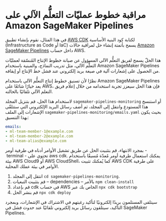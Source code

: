 # مراقبة خطوط عمليّات التعلُّم الآلي على  Amazon SageMaker Pipelines

في هذا المثال، نقوم بإنشاء تطبيق [AWS CDK](https://docs.aws.amazon.com/cdk/v2/guide/home.html) لكتابة كود البنية الأساسية (Infrastructure as Code أو IaC) يسمح بأتمتة إنشاء حل لمراقبة حالات [Amazon SageMaker Pipelines](https://docs.aws.amazon.com/sagemaker/latest/dg/pipelines-sdk.html) داخل حساب AWS.

هذا الحلّ يسمح لفريق التعلُّم الآلي المسؤول عن صيانة خطوط الإنتاج المُنسّقة لعمليّات التعلُّم الآلي، مثل تدريب النماذج، والمبنية باستخدام  Amazon SageMaker Pipelines  من الحصول على إشعارات آلية في صيغة بريد إلكتروني عند فشل خط الإنتاج أو إيقافه.

نظرًا لأن تسنيق خطوط إنتاج التعلُّم الآلي باستخدام  Amazon SageMaker Pipelines يعد خيارًا شائعًا على AWS، فإن هذا الحل سيعزز تجربة استخدامه من خلال إعلام فريق التعلم الآلي تلقائيًا بالحالته. 
 

  لاستخدام هذا الحل، قم بتنزيل المجلد `sagemaker-pipelines-monitoring` أو استنسخ هذا المستودع وانتقل إلى المجلد، ثم أضف رسائل البريد الإلكتروني التي ستتلقّى الإشعارات إلى الملف `sagemaker-pipelines-monitoring/emails.yaml` بحيث يكون بهذا التنسيق:

```yaml
emails:
- ml-team-member-1@example.com
- ml-team-member-2@example.com
- ml-team-alias@example.com
```

بمجرد الانتهاء، قم بتثبيت الحل عن طريق تشغيل الأوامر أدناه في طرفية أومر - terminal - تحتوي على aws cdk. يمكنك استعمال طرفية أومر مُعدّة مُسبقًا باستخدام بيئة AWS Cloud9 أو AWS CloudShell،  كما يُمكنك تثبيت AWS CDK على طرفية الأوامر في بيئة عملك المحلية.

1. انتقل إلى المجلد `cd sagemaker-pipelines-monitoring`.
2. قم بتثبيت التبعيات – dependencies – بالأمر `npm clean-install`
3. قم بإعداد cdk في حساب AWS الخاص بك عبر `npx cdk bootstrap`
5. قم بنشر الحل `npx cdk deploy`

سيتلقى المستلمون بريدًا إلكترونيًا لتأكيد رغبتهم في الاشتراك في الإشعارات، وبمجرد التأكيد، سيتلقون رسائل بريد إلكتروني تلقائيًا عند حدوث فشل في SageMaker Pipelines.